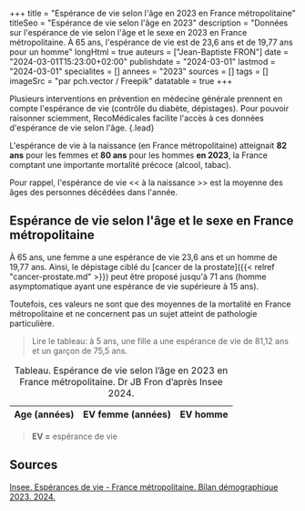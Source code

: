 +++
title = "Espérance de vie selon l'âge en 2023 en France métropolitaine"
titleSeo = "Espérance de vie selon l'âge en 2023"
description = "Données sur l'espérance de vie selon l'âge et le sexe en 2023 en France métropolitaine. À 65 ans, l'espérance de vie est de 23,6 ans et de 19,77 ans pour un homme"
longHtml = true
auteurs = ["Jean-Baptiste FRON"]
date = "2024-03-01T15:23:00+02:00"
publishdate = "2024-03-01"
lastmod = "2024-03-01"
specialites = []
annees = "2023"
sources = []
tags = []
imageSrc = "par pch.vector / Freepik"
datatable = true
+++

Plusieurs interventions en prévention en médecine générale prennent en compte l'espérance de vie (contrôle du diabète, dépistages). Pour pouvoir raisonner sciemment, RecoMédicales facilite l'accès à ces données d'espérance de vie selon l'âge.
{.lead}

L'espérance de vie à la naissance (en France métropolitaine) atteignait **82 ans** pour les femmes et **80 ans** pour les hommes **en 2023**, la France comptant une importante mortalité précoce (alcool, tabac).

Pour rappel, l'espérance de vie << à la naissance >> est la moyenne des âges des personnes décédées dans l'année.

## Espérance de vie selon l'âge et le sexe en France métropolitaine

À 65 ans, une femme a une espérance de vie 23,6 ans et un homme de 19,77 ans. Ainsi, le dépistage ciblé du [cancer de la prostate]({{< relref "cancer-prostate.md" >}}) peut être proposé jusqu'à 71 ans (homme asymptomatique ayant une espérance de vie supérieure à 15 ans).

Toutefois, ces valeurs ne sont que des moyennes de la mortalité en France métropolitaine et ne concernent pas un sujet atteint de pathologie particulière.

> Lire le tableau: à 5 ans, une fille a une espérance de vie de 81,12 ans et un garçon de 75,5 ans.

<script type="application/ld+json">{"@context": "https://schema.org","@type": "Table","about": "Espérance de vie selon l’âge en 2023 en France métropolitaine."}</script>
<table id="life-expectancy-france" class="table">
<caption><span class="font-weight-bold">Tableau.</span> Espérance de vie selon l’âge en 2023 en France métropolitaine. Dr JB Fron d’après Insee 2024.</caption>
<thead>
  <tr>
    <th scope="col">Age (années)</th>
    <th scope="col">EV femme (années)</th>
    <th scope="col">EV homme</th>
  </tr>
</thead>
</table>

> **EV =** espérance de vie

## Sources

[Insee. Espérances de vie - France métropolitaine. Bilan démographique 2023. 2024.](https://www.insee.fr/fr/statistiques/7746170?sommaire=7746197)

<script>
window.addEventListener('load', () => {
  $(function () {
    $('#life-expectancy-france').DataTable({
      ajax: '/data/esperance-vie-age.json',
      columns: [
        { data: 'Age' },
        { data: 'Femme' },
        { data: 'Homme' }
      ]
    })
  })
})
</script>
